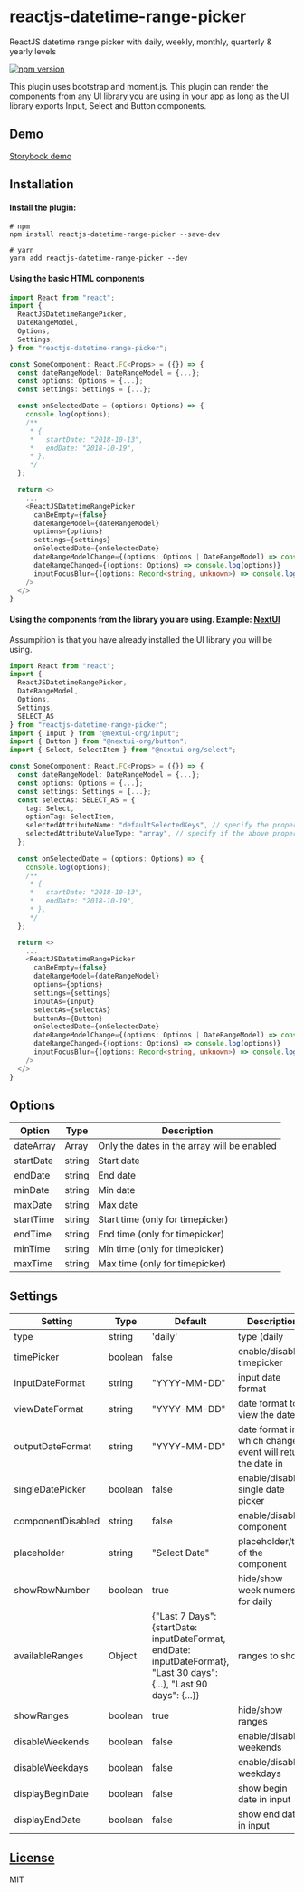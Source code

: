 # reactjs-datetime-range-picker
ReactJS datetime range picker with daily, weekly, monthly, quarterly &amp; yearly levels

[![npm version](https://badge.fury.io/js/reactjs-datetime-range-picker.svg)](https://badge.fury.io/js/reactjs-datetime-range-picker) 

This plugin uses bootstrap and moment.js. This plugin can render the components from any UI library you are using in your app as long as the UI library exports Input, Select and Button components.

## Demo
[Storybook demo](https://bhavinpatel04.github.io/reactjs-datetime-range-picker/)

## Installation
#### Install the plugin:
```
# npm
npm install reactjs-datetime-range-picker --save-dev

# yarn
yarn add reactjs-datetime-range-picker --dev
```

#### Using the basic HTML components
```typescript
import React from "react";
import {
  ReactJSDatetimeRangePicker,
  DateRangeModel,
  Options,
  Settings,
} from "reactjs-datetime-range-picker";

const SomeComponent: React.FC<Props> = ({}) => {
  const dateRangeModel: DateRangeModel = {...};
  const options: Options = {...};
  const settings: Settings = {...};

  const onSelectedDate = (options: Options) => {
    console.log(options);
    /**
     * {
     *   startDate: "2018-10-13",
     *   endDate: "2018-10-19",
     * },
     */
  };

  return <>
    ...
    <ReactJSDatetimeRangePicker
      canBeEmpty={false}
      dateRangeModel={dateRangeModel}
      options={options}
      settings={settings}
      onSelectedDate={onSelectedDate}
      dateRangeModelChange={(options: Options | DateRangeModel) => console.log(options)}
      dateRangeChanged={(options: Options) => console.log(options)}
      inputFocusBlur={(options: Record<string, unknown>) => console.log(options)}
    />
  </>
}
```

#### Using the components from the library you are using. Example: [NextUI](https://nextui.org/)
Assumpition is that you have already installed the UI library you will be using.
```typescript
import React from "react";
import {
  ReactJSDatetimeRangePicker,
  DateRangeModel,
  Options,
  Settings,
  SELECT_AS
} from "reactjs-datetime-range-picker";
import { Input } from "@nextui-org/input";
import { Button } from "@nextui-org/button";
import { Select, SelectItem } from "@nextui-org/select";

const SomeComponent: React.FC<Props> = ({}) => {
  const dateRangeModel: DateRangeModel = {...};
  const options: Options = {...};
  const settings: Settings = {...};
  const selectAs: SELECT_AS = {
    tag: Select,
    optionTag: SelectItem,
    selectedAttributeName: "defaultSelectedKeys", // specify the propery that your library uses for default value selection
    selectedAttributeValueType: "array", // specify if the above property accepts default value in array or string
  };
  
  const onSelectedDate = (options: Options) => {
    console.log(options);
    /**
     * {
     *   startDate: "2018-10-13",
     *   endDate: "2018-10-19",
     * },
     */
  };

  return <>
    ...
    <ReactJSDatetimeRangePicker
      canBeEmpty={false}
      dateRangeModel={dateRangeModel}
      options={options}
      settings={settings}
      inputAs={Input}
      selectAs={selectAs}
      buttonAs={Button}
      onSelectedDate={onSelectedDate}
      dateRangeModelChange={(options: Options | DateRangeModel) => console.log(options)}
      dateRangeChanged={(options: Options) => console.log(options)}
      inputFocusBlur={(options: Record<string, unknown>) => console.log(options)}
    />
  </>
}
```

## Options

| Option    | Type   | Description                                 |
| --------- | ------ | ------------------------------------------- |
| dateArray | Array  | Only the dates in the array will be enabled |
| startDate | string | Start date                                  |
| endDate   | string | End date                                    |
| minDate   | string | Min date                                    |
| maxDate   | string | Max date                                    |
| startTime | string | Start time (only for timepicker)            |
| endTime   | string | End time (only for timepicker)              |
| minTime   | string | Min time (only for timepicker)              |
| maxTime   | string | Max time (only for timepicker)              |

## Settings

| Setting           | Type    | Default                                                                                                               | Description                                               |
| ----------------- | ------- | --------------------------------------------------------------------------------------------------------------------- | --------------------------------------------------------- |
| type              | string  | 'daily'                                                                                                               | type (daily                                               | weekly | monthly | quarterly | yearly) |
| timePicker        | boolean | false                                                                                                                 | enable/disable timepicker                                 |
| inputDateFormat   | string  | "YYYY-MM-DD"                                                                                                          | input date format                                         |
| viewDateFormat    | string  | "YYYY-MM-DD"                                                                                                          | date format to view the date in                           |
| outputDateFormat  | string  | "YYYY-MM-DD"                                                                                                          | date format in which change event will return the date in |
| singleDatePicker  | boolean | false                                                                                                                 | enable/disable single date picker                         |
| componentDisabled | string  | false                                                                                                                 | enable/disable component                                  |
| placeholder       | string  | "Select Date"                                                                                                         | placeholder/title of the component                        |
| showRowNumber     | boolean | true                                                                                                                  | hide/show week numers for daily                           |
| availableRanges   | Object  | {"Last 7 Days": {startDate: inputDateFormat, endDate: inputDateFormat}, "Last 30 days": {...}, "Last 90 days": {...}} | ranges to show                                            |
| showRanges        | boolean | true                                                                                                                  | hide/show ranges                                          |
| disableWeekends   | boolean | false                                                                                                                 | enable/disable weekends                                   |
| disableWeekdays   | boolean | false                                                                                                                 | enable/disable weekdays                                   |
| displayBeginDate  | boolean | false                                                                                                                 | show begin date in input                                  |
| displayEndDate    | boolean | false                                                                                                                 | show end date in input                                    |

## [License](https://github.com/BhavinPatel04/ngx-datetime-range-picker/blob/master/LICENSE)

MIT
